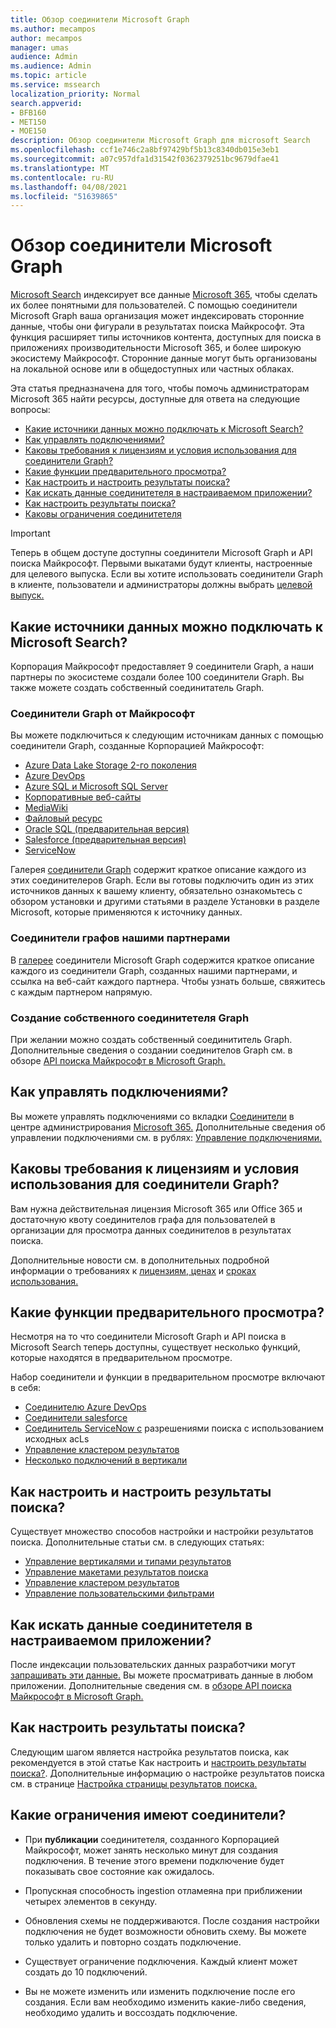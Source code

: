 ```yaml
---
title: Обзор соединители Microsoft Graph
ms.author: mecampos
author: mecampos
manager: umas
audience: Admin
ms.audience: Admin
ms.topic: article
ms.service: mssearch
localization_priority: Normal
search.appverid:
- BFB160
- MET150
- MOE150
description: Обзор соединители Microsoft Graph для microsoft Search
ms.openlocfilehash: ccf1e746c2a8bf97429bf5b13c8340db015e3eb1
ms.sourcegitcommit: a07c957dfa1d31542f0362379251bc9679dfae41
ms.translationtype: MT
ms.contentlocale: ru-RU
ms.lasthandoff: 04/08/2021
ms.locfileid: "51639865"
---
```

<!---Previous ms.author: monaray --->

# <a name="overview-of-microsoft-graph-connectors"></a>Обзор соединители Microsoft Graph

[Microsoft Search](./overview-microsoft-search.md) индексирует все данные [Microsoft 365,](https://www.microsoft.com/microsoft-365) чтобы сделать их более понятными для пользователей. С помощью соединители Microsoft Graph ваша организация может индексировать сторонние данные, чтобы они фигурали в результатах поиска Майкрософт. Эта функция расширяет типы источников контента, доступных для поиска в приложениях производительности Microsoft 365, и более широкую экосистему Майкрософт. Сторонние данные могут быть организованы на локальной основе или в общедоступных или частных облаках.

<!---link Microsoft Graph reference in line 19 when we have access to relevant documentation--->

Эта статья предназначена для того, чтобы помочь администраторам Microsoft 365 найти ресурсы, доступные для ответа на следующие вопросы:

* [Какие источники данных можно подключать к Microsoft Search?](#what-data-sources-can-be-connected-to-microsoft-search)
* [Как управлять подключениями?](#how-do-i-manage-my-connections)
* [Каковы требования к лицензиям и условия использования для соединители Graph?](#what-are-the-license-requirements-and-terms-of-use-for-graph-connectors)
* [Какие функции предварительного просмотра?](#what-are-the-preview-features)
* [Как настроить и настроить результаты поиска?](#how-do-i-customize-and-configure-search-results)
* [Как искать данные соединитетеля в настраиваемом приложении?](#how-do-i-search-my-connector-data-from-a-custom-application)
* [Как настроить результаты поиска?](#how-do-i-customize-search-results)
* [Каковы ограничения соединитетеля](#what-are-the-connector-limitations)

<!---Modify to another note that is more accurate after rollout completion--->
> [!IMPORTANT]
> Теперь в общем доступе доступны соединители Microsoft Graph и API поиска Майкрософт. Первыми выкатами будут клиенты, настроенные для целевого выпуска. Если вы хотите использовать соединители Graph в клиенте, пользователи и администраторы должны выбрать [целевой выпуск.](/microsoft-365/admin/manage/release-options-in-office-365?preserve-view=true&view=o365-worldwide)

<!---Add Value, scenario, example, and/or graphic in December updates--->
<!---Probably remove architecture section below
## Architecture

The following architectural diagram of the Microsoft Graph platform shows how Graph connector content flows through content indexing to user results in [Microsoft Search](./overview-microsoft-search.md) clients. The rest of this section explains each of the key building blocks in the diagram.

![Diagram: on-premises and cloud-based data is pulled by connectors and indexed by the Microsoft Search API, and then the Microsoft Search service delivers the results to users.](media/connectors-overview/highlevel-connectors.png)
Graph connectors can pull data from cloud-based (SaaS) data sources and on-premises data stores. The above diagram shows connections to only two data sources, but you can add connections to up ten sources per tenant.

The Microsoft Graph Connectors API instantiates one connection per data source. Then, the API indexes and stores the data. Established connections interact with Microsoft Search, so users can get search results.

You can use the Microsoft 365 [admin center](https://admin.microsoft.com) to setup and manage any of the Graph connectors by Microsoft. The admin center has a simple user interface that makes it easy to establish the connection to your data source, and monitor connection status and utilization.

***Edit paragraph below***
To create a **connection** to a data source, admins need authenticated access to the data and the entire content repository. The data is fed to the graph connector service for indexing.--->

## <a name="what-data-sources-can-be-connected-to-microsoft-search"></a>Какие источники данных можно подключать к Microsoft Search?

Корпорация Майкрософт предоставляет 9 соединители Graph, а наши партнеры по экосистеме создали более 100 соединители Graph. Вы также можете создать собственный соединитатель Graph.

### <a name="graph-connectors-by-microsoft"></a>Соединители Graph от Майкрософт

Вы можете подключиться к следующим источникам данных с помощью соединители Graph, созданные Корпорацией Майкрософт:

<!---Add links below when new docs are created--->
* [Azure Data Lake Storage 2-го поколения](azure-data-lake-connector.md)
* [Azure DevOps](azure-devops-connector.md)
* [Azure SQL и Microsoft SQL Server](MSSQL-connector.md)
* [Корпоративные веб-сайты](enterprise-web-connector.md)
* [MediaWiki](mediawiki-connector.md)
* [Файловый ресурс](fileshare-connector.md)
* [Oracle SQL (предварительная версия)](OracleSQL-connector.md)
* [Salesforce (предварительная версия)](salesforce-connector.md)
* [ServiceNow](servicenow-connector.md)

Галерея [соединители Graph](connectors-gallery.md) содержит краткое описание каждого из этих соединителеров Graph. Если вы готовы подключить один из этих источников данных к вашему клиенту, обязательно ознакомьтесь с обзором установки и другими статьями в разделе Установки в разделе Microsoft, которые применяются к источнику данных. [](configure-connector.md)

### <a name="graph-connectors-by-our-partners"></a>Соединители графов нашими партнерами

В [галерее](connectors-gallery.md) соединители Microsoft Graph содержится краткое описание каждого из соединители Graph, созданных нашими партнерами, и ссылка на веб-сайт каждого партнера. Чтобы узнать больше, свяжитесь с каждым партнером напрямую.

### <a name="build-your-own-graph-connector"></a>Создание собственного соединитетеля Graph

При желании можно создать собственный соединититель Graph. Дополнительные сведения о создании соединителов Graph см. в обзоре [API поиска Майкрософт в Microsoft Graph.](/graph/search-concept-overview)

## <a name="how-do-i-manage-my-connections"></a>Как управлять подключениями?

Вы можете управлять подключениями со вкладки [Соединители](https://admin.microsoft.com/Adminportal/Home#/MicrosoftSearch/Connectors) в центре администрирования [Microsoft 365.](https://admin.microsoft.com/) Дополнительные сведения об управлении подключениями см. в рублях: [Управление подключениями.](manage-connector.md)

## <a name="what-are-the-license-requirements-and-terms-of-use-for-graph-connectors"></a>Каковы требования к лицензиям и условия использования для соединители Graph?

Вам нужна действительная лицензия Microsoft 365 или Office 365 и достаточную квоту соединителов графа для пользователей в организации для просмотра данных соединителов в результатах поиска.

Дополнительные новости см. в дополнительных подробной информации о требованиях к [лицензиям, ценах](licensing.md) и [сроках использования.](terms-of-use.md)

## <a name="what-are-the-preview-features"></a>Какие функции предварительного просмотра?

Несмотря на то что соединители Microsoft Graph и API поиска в Microsoft Search теперь доступны, существует несколько функций, которые находятся в предварительном просмотре.

Набор соединители и функции в предварительном просмотре включают в себя:

* [Соединителю Azure DevOps](azure-devops-connector.md)
* [Соединители salesforce](salesforce-connector.md)
* [Соединитель ServiceNow с](servicenow-connector.md) разрешениями поиска с использованием исходных acLs
* [Управление кластером результатов](result-cluster.md)
* [Несколько подключений в вертикали](customize-search-page.md#multiple-connections-in-a-vertical)

## <a name="how-do-i-customize-and-configure-search-results"></a>Как настроить и настроить результаты поиска?

Существует множество способов настройки и настройки результатов поиска. Дополнительные статьи см. в следующих статьях:

* [Управление вертикалями и типами результатов](customize-search-page.md)
* [Управление макетами результатов поиска](customize-results-layout.md)
* [Управление кластером результатов](result-cluster.md)
* [Управление пользовательскими фильтрами](custom-filters.md)

## <a name="how-do-i-search-my-connector-data-from-a-custom-application"></a>Как искать данные соединитетеля в настраиваемом приложении?

После индексации пользовательских данных разработчики могут [запрашивать эти данные.](/graph/search-concept-custom-types) Вы можете просматривать данные в любом приложении. Дополнительные сведения см. в [обзоре API поиска Майкрософт в Microsoft Graph.](/graph/search-concept-overview)

## <a name="how-do-i-customize-search-results"></a>Как настроить результаты поиска?

Следующим шагом является настройка результатов поиска, как рекомендуется в этой статье Как настроить и [настроить результаты поиска?](#how-do-i-customize-and-configure-search-results). Дополнительные информацию о настройке результатов поиска см. в странице [Настройка страницы результатов поиска.](customize-search-page.md)

## <a name="what-are-the-connector-limitations"></a>Какие ограничения имеют соединители?

* При **публикации** соединитетеля, созданного Корпорацией Майкрософт, может занять несколько минут для создания подключения. В течение этого времени подключение будет показывать свое состояние как ожидалось.

* Пропускная способность ingestion отламеяна при приближении четырех элементов в секунду.

* Обновления схемы не поддерживаются. После создания настройки подключения не будет возможности обновить схему. Вы можете только удалить и повторно создать подключение.

* Существует ограничение подключения. Каждый клиент может создать до 10 подключений.

* Вы не можете изменить или изменить подключение после его создания. Если вам необходимо изменить какие-либо сведения, необходимо удалить и воссоздать подключение.
